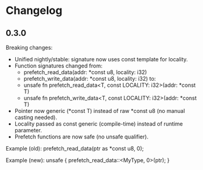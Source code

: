 # Changelog

## 0.3.0

Breaking changes:

- Unified nightly/stable: signature now uses const template for locality.
- Function signatures changed from:
  - prefetch_read_data(addr: \*const u8, locality: i32)
  - prefetch_write_data(addr: \*const u8, locality: i32)
    to:
  - unsafe fn prefetch_read_data<T, const LOCALITY: i32>(addr: \*const T)
  - unsafe fn prefetch_write_data<T, const LOCALITY: i32>(addr: \*const T)
- Pointer now generic (*const T) instead of raw *const u8 (no manual casting needed).
- Locality passed as const generic (compile-time) instead of runtime parameter.
- Prefetch functions are now safe (no unsafe qualifier).

Example (old):
prefetch_read_data(ptr as \*const u8, 0);

Example (new):
unsafe { prefetch_read_data::<MyType, 0>(ptr); }
